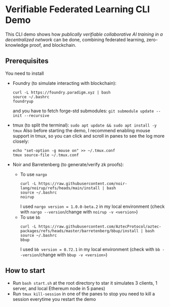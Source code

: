 # Verifiable Federated Learning CLI Demo

This CLI demo shows how *publically verifiable collaborative AI training in a decentralized network* can be done, combining federated learning, zero-knowledge proof, and blockchain.

## Prerequisites

You need to install
- Foundry (to simulate interacting with blockchain):
	```
	curl -L https://foundry.paradigm.xyz | bash
	source ~/.bashrc
	foundryup
	```
	and you have to fetch forge-std submodules:
	`git submodule update --init --recursive`

- tmux (to split the terminal):
`sudo apt update && sudo apt install -y tmux`
Also before starting the demo, I recommend enabling mouse support in tmux, so you can click and scroll in panes to see the log more closely:
	```
	echo "set-option -g mouse on" >> ~/.tmux.conf
	tmux source-file ~/.tmux.conf
	```
- Noir and Barretenberg (to generate/verify zk proofs):
	- To use `nargo`
		```
		curl -L https://raw.githubusercontent.com/noir-lang/noirup/refs/heads/main/install | bash
		source ~/.bashrc
		noirup
		```
		I used `nargo version = 1.0.0-beta.2` in my local environment (check with `nargo --version`/change with `noirup -v <version>`)
	- To use `bb`
		```
		curl -L https://raw.githubusercontent.com/AztecProtocol/aztec-packages/refs/heads/master/barretenberg/bbup/install | bash
		source ~/.bashrc
		bbup
		```
		I used `bb version = 0.72.1` in my local environment (check with `bb --version`/change with `bbup -v <version>`)


## How to start
- Run `bash start.sh` at the root directory to star
	it simulates 3 clients, 1 server, and local Ethereum node in 5 panes)
- Run `tmux kill-session` in one of the panes to stop
	you need to kill a session everytime you restart the demo
